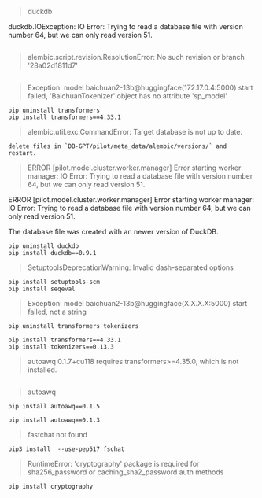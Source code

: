 

> duckdb

duckdb.IOException: IO Error: Trying to read a database file with version number 64, but we can only read version 51.

```shell
```



> alembic.script.revision.ResolutionError: No such revision or branch '28a02d1811d7'

```shell
```



> Exception: model baichuan2-13b@huggingface(172.17.0.4:5000) start failed, 'BaichuanTokenizer' object has no attribute 'sp_model'

```shell
pip uninstall transformers
pip install transformers==4.33.1
```



>  alembic.util.exc.CommandError: Target database is not up to date.

```shell
delete files in `DB-GPT/pilot/meta_data/alembic/versions/` and restart.
```



> ERROR [pilot.model.cluster.worker.manager] Error starting worker manager: IO Error: Trying to read a database file with version number 64, but we can only read version 51.

ERROR [pilot.model.cluster.worker.manager] Error starting worker manager: IO Error: Trying to read a database file with version number 64, but we can only read version 51.

The database file was created with an newer version of DuckDB.

```shell
pip uninstall duckdb
pip install duckdb==0.9.1
```



> SetuptoolsDeprecationWarning: Invalid dash-separated options

```shell
pip install setuptools-scm
pip install seqeval
```





> Exception: model baichuan2-13b@huggingface(X.X.X.X:5000) start failed, not a string

```shell
pip uninstall transformers tokenizers

pip install transformers==4.33.1 
pip install tokenizers==0.13.3
```





> autoawq 0.1.7+cu118 requires transformers>=4.35.0, which is not installed.

```shell
```



> autoawq

```shell
pip install autoawq==0.1.5

pip install autoawq==0.1.3
```





> fastchat not found

```shell
pip3 install  --use-pep517 fschat
```



> RuntimeError: 'cryptography' package is required for sha256_password or caching_sha2_password auth methods

```shell
pip install cryptography
```

